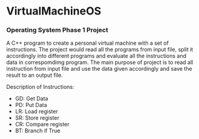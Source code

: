 # VirtualMachineOS

### Operating System Phase 1 Project

A C++ program to create a personal virtual machine with a set of instructions. 
The project would read all the programs from input file, split it accordingly into different programs and evaluate all the instructions and data in correspomdimg program. The main purpose of project is to read all instruction from input file and use the data given accordingly and save the result to an output file. 

Description of Instructions:
 - GD: Get Data
 - PD: Put Data
 - LR: Load register
 - SR: Store register
 - CR: Compare register
 - BT: Branch if True
